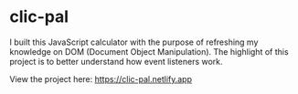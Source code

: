 # clic-pal
I built this JavaScript calculator with the purpose of refreshing my knowledge on DOM (Document Object Manipulation). The highlight of this project is to better understand how event listeners work.


View the project here:
https://clic-pal.netlify.app
